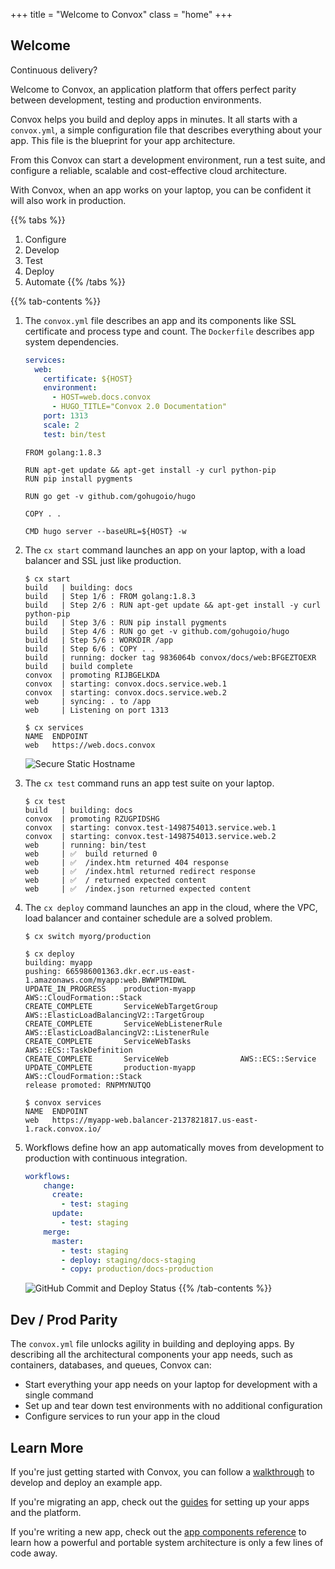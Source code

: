 +++
title = "Welcome to Convox"
class = "home"
+++

## Welcome

Continuous delivery?

Welcome to Convox, an application platform that offers perfect parity between development, testing and production environments.

Convox helps you build and deploy apps in minutes. It all starts with a `convox.yml`, a simple configuration file that describes everything about your app. This file is the blueprint for your app architecture.

From this Convox can start a development environment, run a test suite, and configure a reliable, scalable and cost-effective cloud architecture.

With Convox, when an app works on your laptop, you can be confident it will also work in production.

{{% tabs %}}
1. Configure
2. Develop
3. Test
4. Deploy
5. Automate
{{% /tabs %}}

{{% tab-contents %}}
1. The `convox.yml` file describes an app and its components like SSL certificate and process type and count. The `Dockerfile` describes app system dependencies.

    ```yaml
    services:
      web:
        certificate: ${HOST}
        environment:
          - HOST=web.docs.convox
          - HUGO_TITLE="Convox 2.0 Documentation"
        port: 1313
        scale: 2
        test: bin/test
    ```

    ```Docker
    FROM golang:1.8.3

    RUN apt-get update && apt-get install -y curl python-pip
    RUN pip install pygments

    RUN go get -v github.com/gohugoio/hugo

    COPY . .

    CMD hugo server --baseURL=${HOST} -w
    ```

2. The `cx start` command launches an app on your laptop, with a load balancer and SSL just like production.

    ```console
    $ cx start
    build   | building: docs
    build   | Step 1/6 : FROM golang:1.8.3
    build   | Step 2/6 : RUN apt-get update && apt-get install -y curl python-pip
    build   | Step 3/6 : RUN pip install pygments
    build   | Step 4/6 : RUN go get -v github.com/gohugoio/hugo
    build   | Step 5/6 : WORKDIR /app
    build   | Step 6/6 : COPY . .
    build   | running: docker tag 9836064b convox/docs/web:BFGEZTOEXR
    build   | build complete
    convox  | promoting RIJBGELKDA
    convox  | starting: convox.docs.service.web.1
    convox  | starting: convox.docs.service.web.2
    web     | syncing: . to /app
    web     | Listening on port 1313

    $ cx services
    NAME  ENDPOINT
    web   https://web.docs.convox
    ```

    ![Secure Static Hostname](/images/chrome-secure.png "Secure Static Hostname")


3. The `cx test` command runs an app test suite on your laptop.

    ```console
    $ cx test
    build   | building: docs
    convox  | promoting RZUGPIDSHG
    convox  | starting: convox.test-1498754013.service.web.1
    convox  | starting: convox.test-1498754013.service.web.2
    web     | running: bin/test
    web     | ✅  build returned 0
    web     | ✅  /index.htm returned 404 response
    web     | ✅  /index.html returned redirect response
    web     | ✅  / returned expected content
    web     | ✅  /index.json returned expected content
    ```

4. The `cx deploy` command launches an app in the cloud, where the VPC, load balancer and container schedule are a solved problem.

    ```console
    $ cx switch myorg/production

    $ cx deploy
    building: myapp
    pushing: 665986001363.dkr.ecr.us-east-1.amazonaws.com/myapp:web.BWWPTMIDWL
    UPDATE_IN_PROGRESS    production-myapp          AWS::CloudFormation::Stack
    CREATE_COMPLETE       ServiceWebTargetGroup     AWS::ElasticLoadBalancingV2::TargetGroup
    CREATE_COMPLETE       ServiceWebListenerRule    AWS::ElasticLoadBalancingV2::ListenerRule
    CREATE_COMPLETE       ServiceWebTasks           AWS::ECS::TaskDefinition
    CREATE_COMPLETE       ServiceWeb                AWS::ECS::Service
    UPDATE_COMPLETE       production-myapp          AWS::CloudFormation::Stack
    release promoted: RNPMYNUTQO

    $ convox services
    NAME  ENDPOINT
    web   https://myapp-web.balancer-2137821817.us-east-1.rack.convox.io/
    ```

5. Workflows define how an app automatically moves from development to production with continuous integration.

    ```yaml
    workflows:
        change:
          create:
            - test: staging
          update:
            - test: staging
        merge:
          master:
            - test: staging
            - deploy: staging/docs-staging
            - copy: production/docs-production
    ```

    ![GitHub Commit and Deploy Status](/images/github-status.png "GitHub Commit and Deploy Status")
{{% /tab-contents %}}

## Dev / Prod Parity

The `convox.yml` file unlocks agility in building and deploying apps. By describing all the architectural components your app needs, such as containers, databases, and queues, Convox can:

* Start everything your app needs on your laptop for development with a single command
* Set up and tear down test environments with no additional configuration
* Configure services to run your app in the cloud

## Learn More

If you're just getting started with Convox, you can follow a [walkthrough](/walkthroughs/) to develop and deploy an example app.

If you're migrating an app, check out the [guides](/guides/) for setting up your apps and the platform.

If you're writing a new app, check out the [app components reference](/reference/components/) to learn how a powerful and portable system architecture is only a few lines of code away.

